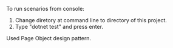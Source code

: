 To run scenarios from console:
1) Change diretory at command line to directory of this project.
2) Type "dotnet test" and press enter.


Used Page Object design pattern. 

